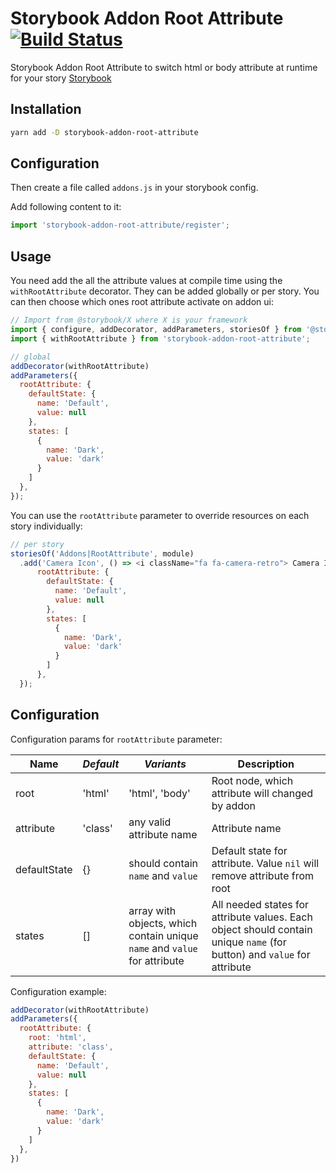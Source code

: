 # Storybook Addon Root Attribute [![Build Status](https://travis-ci.com/le0pard/storybook-addon-root-attribute.svg?branch=master)](https://travis-ci.com/le0pard/storybook-addon-root-attribute)

Storybook Addon Root Attribute to switch html or body attribute at runtime for your story [Storybook](https://storybook.js.org)

## Installation

```sh
yarn add -D storybook-addon-root-attribute
```

## Configuration

Then create a file called `addons.js` in your storybook config.

Add following content to it:

```js
import 'storybook-addon-root-attribute/register';
```

## Usage

You need add the all the attribute values at compile time using the `withRootAttribute` decorator. They can be added globally or per story. You can then choose which ones root attribute activate on addon ui:

```js
// Import from @storybook/X where X is your framework
import { configure, addDecorator, addParameters, storiesOf } from '@storybook/react';
import { withRootAttribute } from 'storybook-addon-root-attribute';

// global
addDecorator(withRootAttribute)
addParameters({
  rootAttribute: {
    defaultState: {
      name: 'Default',
      value: null
    },
    states: [
      {
        name: 'Dark',
        value: 'dark'
      }
    ]
  },
});
```

You can use the `rootAttribute` parameter to override resources on each story individually:

```js
// per story
storiesOf('Addons|RootAttribute', module)
  .add('Camera Icon', () => <i className="fa fa-camera-retro"> Camera Icon</i>, {
      rootAttribute: {
        defaultState: {
          name: 'Default',
          value: null
        },
        states: [
          {
            name: 'Dark',
            value: 'dark'
          }
        ]
      },
  });
```

## Configuration

Configuration params for `rootAttribute` parameter:

| **Name**     | *Default* | *Variants*                                                                | **Description**                                                                                                         |
| ------------ | --------- | ------------------------------------------------------------------------- | ----------------------------------------------------------------------------------------------------------------------- |
| root         | 'html'    | 'html', 'body'                                                            | Root node, which attribute will changed by addon                                                                        |
| attribute    | 'class'   | any valid attribute name                                                  | Attribute name                                                                                                          |
| defaultState | {}        | should contain `name` and `value`                                         | Default state for attribute. Value `nil` will remove attribute from root                                                |
| states       | []        | array with objects, which contain unique `name` and `value` for attribute | All needed states for attribute values. Each object should contain unique `name` (for button) and `value` for attribute |

Configuration example:

```js
addDecorator(withRootAttribute)
addParameters({
  rootAttribute: {
    root: 'html',
    attribute: 'class',
    defaultState: {
      name: 'Default',
      value: null
    },
    states: [
      {
        name: 'Dark',
        value: 'dark'
      }
    ]
  },
})
```
